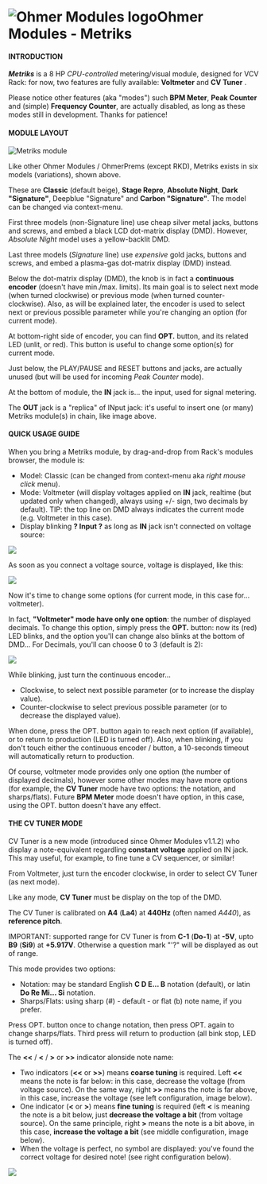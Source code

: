 # ![Ohmer Modules logo](images/Logo_Ohmer.png)Ohmer Modules - Metriks

#### **INTRODUCTION**

***Metriks*** is a 8 HP *CPU-controlled* metering/visual module, designed for VCV Rack: for now, two features are fully available: **Voltmeter** and **CV Tuner** .

Please notice other features (aka "modes") such **BPM Meter**, **Peak Counter** and (simple) **Frequency Counter**, are actually disabled, as long as these modes still in development. Thanks for patience!



#### **MODULE LAYOUT**

![Metriks module](images/Metriks.png)

Like other Ohmer Modules / OhmerPrems (except RKD), Metriks exists in six models (variations), shown above.

These are **Classic** (default beige), **Stage Repro**, **Absolute Night**, **Dark "Signature"**, Deepblue "Signature" and **Carbon "Signature"**. The model can be changed via context-menu.

First three models (non-Signature line) use cheap silver metal jacks, buttons and screws, and embed a black LCD dot-matrix display (DMD). However, *Absolute Night* model uses a yellow-backlit DMD.

Last three models (*Signature* line) use *expensive* gold jacks, buttons and screws, and embed a plasma-gas dot-matrix display (DMD) instead.

Below the dot-matrix display (DMD), the knob is in fact a **continuous encoder** (doesn't have min./max. limits). Its main goal is to select next mode (when turned clockwise) or previous mode (when turned counter-clockwise). Also, as will be explained later, the encoder is used to select next or previous possible parameter while you're changing an option (for current mode).

At bottom-right side of encoder, you can find **OPT.** button, and its related LED (unlit, or red). This button is useful to change some option(s) for current mode.

Just below, the PLAY/PAUSE and RESET buttons and jacks, are actually unused (but will be used for incoming *Peak Counter* mode).

At the bottom of module, the **IN** jack is... the input, used for signal metering.

The **OUT** jack is a "replica" of INput jack: it's useful to insert one (or many) Metriks module(s) in chain, like image above.



#### **QUICK USAGE GUIDE**

When you bring a Metriks module, by drag-and-drop from Rack's modules browser, the module is:

- Model: Classic (can be changed from context-menu aka *right mouse click* menu).
- Mode: Voltmeter (will display voltages applied on **IN** jack, realtime (but updated only when changed), always using +/- sign, two decimals by default). TIP: the top line on DMD always indicates the current mode (e.g. Voltmeter in this case).
- Display blinking **? Input ?** as long as **IN** jack isn't connected on voltage source:

![](images/Metriks_UG_1.png)



As soon as you connect a voltage source, voltage is displayed, like this:

![](images/Metriks_UG_2.png)

Now it's time to change some options (for current mode, in this case for... voltmeter).

In fact, **"Voltmeter" mode have only one option**: the number of displayed decimals. To change this option, simply press the **OPT.** button: now its (red) LED blinks, and the option you'll can change also blinks at the bottom of DMD... For Decimals, you'll can choose 0 to 3 (default is 2):

![](images/Metriks_UG_3.png)

While blinking, just turn the continuous encoder...

- Clockwise, to select next possible parameter (or to increase the display value).
- Counter-clockwise to select previous possible parameter (or to decrease the displayed value).

When done, press the OPT. button again to reach next option (if available), or to return to production (LED is turned off). Also, when blinking, if you don't touch either the continuous encoder / button, a 10-seconds timeout will automatically return to production.

Of course, voltmeter mode provides only one option (the number of displayed decimals), however some other modes may have more options (for example, the **CV Tuner** mode have two options: the notation, and sharps/flats). Future **BPM Meter** mode doesn't have option, in this case, using the OPT. button doesn't have any effect.



#### **THE CV TUNER MODE**

CV Tuner is a new mode (introduced since Ohmer Modules v1.1.2) who display a note-equivalent regardling **constant voltage** applied on IN jack. This may useful, for example, to fine tune a CV sequencer, or similar!

From Voltmeter, just turn the encoder clockwise, in order to select CV Tuner (as next mode).

Like any mode, **CV Tuner** must be display on the top of the DMD.



The CV Tuner is calibrated on **A4** (**La4**) at **440Hz** (often named *A440*), as **reference pitch**.

IMPORTANT: supported range for CV Tuner is from **C-1** (**Do-1**) at **-5V**, upto **B9** (**Si9**) at **+5.917V**. Otherwise a question mark "'?" will be displayed as out of range.

This mode provides two options:

- Notation: may be standard English **C D E... B** notation (default), or latin **Do Re Mi... Si** notation.
- Sharps/Flats: using sharp (#) - default - or flat (b) note name, if you prefer.

Press OPT. button once to change notation, then press OPT. again to change sharps/flats. Third press will return to production (all bink stop, LED is turned off).

The **<<** / **<** / **>** or **>>** indicator alonside note name:

- Two indicators (**<<** or **>>**) means **coarse tuning** is required. Left **<<** means the note is far below: in this case, decrease the voltage (from voltage source). On the same way, right **>>** means the note is far above, in this case, increase the voltage (see left configuration, image below).
- One indicator (**<** or **>**) means **fine tuning** is required (left **<** is meaning the note is a bit below, just **decrease the voltage a bit** (from voltage source). On the same principle, right **>** means the note is a bit above, in this case, **increase the voltage a bit** (see middle configuration, image below).
- When the voltage is perfect, no symbol are displayed: you've found the correct voltage for desired note! (see right configuration below).

![](images/Metriks_UG_4.png)